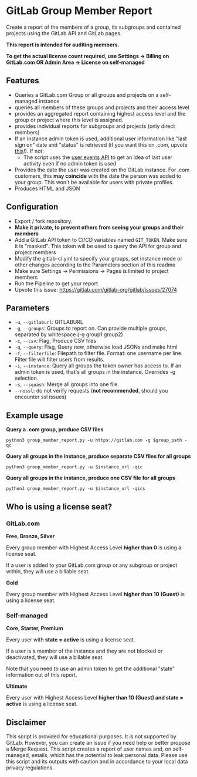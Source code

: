 # GitLab Group Member Report

Create a report of the members of a group, its subgroups and contained projects using the GitLab API and GitLab pages.

**This report is intended for auditing members.**

**To get the actual license count required, use Settings -> Billing on GitLab.com OR Admin Area -> License on self-managed**

## Features

- Queries a GitLab.com Group or all groups and projects on a self-managed instance
- queries all members of these groups and projects and their access level
- provides an aggregated report containing highest access level and the group or project where this level is assigned.
- provides individual reports for subgroups and projects (only direct members)
- If an instance admin token is used, additional user information like "last sign on" date and "status" is retrieved (if you want this on .com, upvote [this](https://gitlab.com/gitlab-org/gitlab/issues/33372)!). If not:
  - The script uses the [user events API](https://docs.gitlab.com/ee/api/events.html#get-user-contribution-events) to get an idea of last user activity even if no admin token is used
- Provides the date the user was created on the GitLab instance. For .com customers, this **may coincide** with the date the person was added to your group. This won't be available for users with private profiles.
- Produces HTML and JSON

## Configuration

- Export / fork repository.
- **Make it private, to prevent others from seeing your groups and their members**
- Add a GitLab API token to CI/CD variables named `GIT_TOKEN`. Make sure it is "masked".
This token will be used to query the API for group and project members
- Modify the gitlab-ci.yml to specify your groups, set instance mode or other changes according to the Parameters section of this readme
- Make sure Settings -> Permissions -> Pages is limited to project members
- Run the Pipeline to get your report
- Upvote this issue: https://gitlab.com/gitlab-org/gitlab/issues/27074

## Parameters

- `-u`, `--gitlaburl`: GITLABURL
- `-g`, `--groups`: Groups to report on. Can provide multiple groups, separated by whitespace (-g group1 group2)
- `-c`, `--csv`: Flag, Produce CSV files
- `-q`, `--query`: Flag, Query new, otherwise load JSONs and make html
- `-f`, `--filterfile`: Filepath to filter file. Format: one username per line. Filter file will filter users from results.
- `-i`, `--instance`: Query all groups the token owner has access to. If an admin token is used, that's all groups in the instance. Overrides 
-g selection.
- `-s`, `--squash`: Merge all groups into one file.
- `--nossl`: do not verify requests (**not recommended**, should you encounter ssl issues)

## Example usage

**Query a .com group, produce CSV files**

`python3 group_member_report.py -u https://gitlab.com -g $group_path -qc`

**Query all groups in the instance, produce separate CSV files for all groups**

`python3 group_member_report.py -u $instance_url -qic`

**Query all groups in the instance, produce one CSV file for all groups**

`python3 group_member_report.py -u $instance_url -qics`

## Who is using a license seat?

### GitLab.com

**Free, Bronze, Silver**

Every group member with Highest Access Level **higher than 0** is using a license seat. 

If a user is added to your GitLab.com group or any subgroup or project within, they will use a billable seat.

**Gold**

Every group member with Highest Access Level **higher than 10 (Guest)** is using a license seat.

### Self-managed

**Core, Starter, Premium**

Every user with **state = active** is using a license seat.

If a user is a member of the instance and they are not blocked or deactivated, they will use a billable seat.

Note that you need to use an admin token to get the additional "state" information out of this report.

**Ultimate**

Every user with Highest Access Level **higher than 10 (Guest) and state = active** is using a license seat.

## Disclaimer

This script is provided for educational purposes. It is not supported by GitLab. However, you can create an issue if you need help or better propose a Merge Request. This script creates a report of user names and, on self-managed, emails, which has the potential to leak personal data. Please use this script and its outputs with caution and in accordance to your local data privacy regulations.
